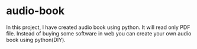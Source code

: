 # audio-book

In this project, I have created audio book using python. It will read only PDF file. Instead of buying some software in web you can create your own audio book using python(DIY).
